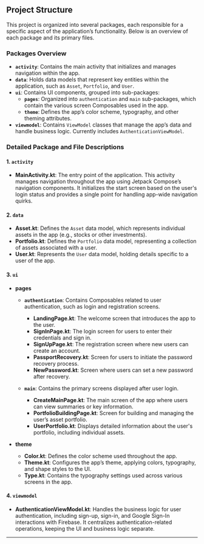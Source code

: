 ## Project Structure

This project is organized into several packages, each responsible for a specific aspect of the application’s functionality. Below is an overview of each package and its primary files.

### Packages Overview

- **`activity`**: Contains the main activity that initializes and manages navigation within the app.
- **`data`**: Holds data models that represent key entities within the application, such as `Asset`, `Portfolio`, and `User`.
- **`ui`**: Contains UI components, grouped into sub-packages:
  - **`pages`**: Organized into `authentication` and `main` sub-packages, which contain the various screen Composables used in the app.
  - **`theme`**: Defines the app’s color scheme, typography, and other theming attributes.
- **`viewmodel`**: Contains `ViewModel` classes that manage the app’s data and handle business logic. Currently includes `AuthenticationViewModel`.

### Detailed Package and File Descriptions

#### 1. `activity`
- **MainActivity.kt**: The entry point of the application. This activity manages navigation throughout the app using Jetpack Compose’s navigation components. It initializes the start screen based on the user's login status and provides a single point for handling app-wide navigation quirks.

#### 2. `data`
- **Asset.kt**: Defines the `Asset` data model, which represents individual assets in the app (e.g., stocks or other investments).
- **Portfolio.kt**: Defines the `Portfolio` data model, representing a collection of assets associated with a user.
- **User.kt**: Represents the `User` data model, holding details specific to a user of the app.

#### 3. `ui`
- **pages**
  - **`authentication`**: Contains Composables related to user authentication, such as login and registration screens.
    - **LandingPage.kt**: The welcome screen that introduces the app to the user.
    - **SignInPage.kt**: The login screen for users to enter their credentials and sign in.
    - **SignUpPage.kt**: The registration screen where new users can create an account.
    - **PassportRecovery.kt**: Screen for users to initiate the password recovery process.
    - **NewPassword.kt**: Screen where users can set a new password after recovery.

  - **`main`**: Contains the primary screens displayed after user login.
    - **CreateMainPage.kt**: The main screen of the app where users can view summaries or key information.
    - **PortfolioBuildingPage.kt**: Screen for building and managing the user’s asset portfolio.
    - **UserPortfolio.kt**: Displays detailed information about the user's portfolio, including individual assets.

- **theme**
  - **Color.kt**: Defines the color scheme used throughout the app.
  - **Theme.kt**: Configures the app’s theme, applying colors, typography, and shape styles to the UI.
  - **Type.kt**: Contains the typography settings used across various screens in the app.

#### 4. `viewmodel`
- **AuthenticationViewModel.kt**: Handles the business logic for user authentication, including sign-up, sign-in, and Google Sign-In interactions with Firebase. It centralizes authentication-related operations, keeping the UI and business logic separate.

---
